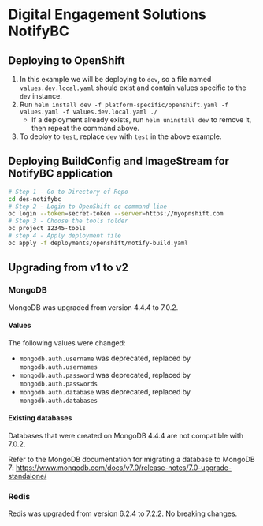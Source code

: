 # Digital Engagement Solutions NotifyBC

## Deploying to OpenShift
1. In this example we will be deploying to `dev`, so a file named `values.dev.local.yaml` should exist and contain values specific to the `dev` instance.
1. Run `helm install dev -f platform-specific/openshift.yaml -f values.yaml -f values.dev.local.yaml ./`
    - If a deployment already exists, run `helm uninstall dev` to remove it, then repeat the command above.
1. To deploy to `test`, replace `dev` with `test` in the above example.

## Deploying BuildConfig and ImageStream for NotifyBC application
```bash
# Step 1 - Go to Directory of Repo
cd des-notifybc
# Step 2 - Login to OpenShift oc command line
oc login --token=secret-token --server=https://myopnshift.com
# Step 3 - Choose the tools folder
oc project 12345-tools
# step 4 - Apply deployment file
oc apply -f deployments/openshift/notify-build.yaml
```

## Upgrading from v1 to v2

### MongoDB
MongoDB was upgraded from version 4.4.4 to 7.0.2.

#### Values
The following values were changed:
- `mongodb.auth.username` was deprecated, replaced by `mongodb.auth.usernames`
- `mongodb.auth.password` was deprecated, replaced by `mongodb.auth.passwords`
- `mongodb.auth.database` was deprecated, replaced by `mongodb.auth.databases`

#### Existing databases
Databases that were created on MongoDB 4.4.4 are not compatible with 7.0.2.

Refer to the MongoDB documentation for migrating a database to MongoDB 7: https://www.mongodb.com/docs/v7.0/release-notes/7.0-upgrade-standalone/

### Redis
Redis was upgraded from version 6.2.4 to 7.2.2. No breaking changes.


